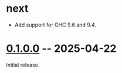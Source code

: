 # next

- Add support for GHC 9.6 and 9.4.

# [0.1.0.0] -- 2025-04-22

[0.1.0.0]: https://github.com/GaloisInc/oughta/releases/tag/v0.1.0.0

Initial release.
